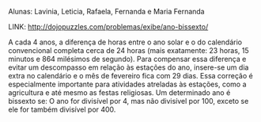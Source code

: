 Alunas: Lavinia, Leticia, Rafaela, Fernanda e Maria Fernanda

LINK: http://dojopuzzles.com/problemas/exibe/ano-bissexto/

A cada 4 anos, a diferença de horas entre o ano solar e o do calendário convencional completa cerca de 24 horas (mais exatamente: 23 horas, 15 minutos e 864 milésimos de segundo). Para compensar essa diferença e evitar um descompasso em relação às estações do ano, insere-se um dia extra no calendário e o mês de fevereiro fica com 29 dias. Essa correção é especialmente importante para atividades atreladas às estações, como a agricultura e até mesmo as festas religiosas.
Um determinado ano é bissexto se:
O ano for divisível por 4, mas não divisível por 100, exceto se ele for também divisível por 400.
